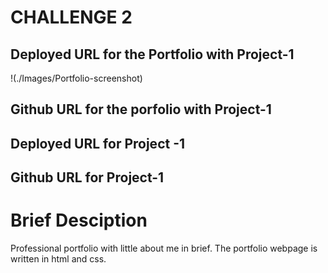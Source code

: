 # CHALLENGE 2

## Deployed URL for the Portfolio with Project-1

!(./Images/Portfolio-screenshot)

## Github URL for the porfolio with Project-1

## Deployed URL for Project -1




## Github URL for Project-1





# Brief Desciption
Professional portfolio with little about me in brief.
The portfolio webpage is written in html and css.

